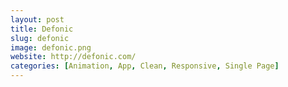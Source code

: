 ```yaml
---
layout: post
title: Defonic
slug: defonic
image: defonic.png
website: http://defonic.com/
categories: [Animation, App, Clean, Responsive, Single Page]
---
```

